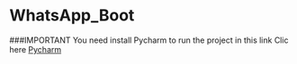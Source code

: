 # WhatsApp_Boot

###IMPORTANT
You need install Pycharm to run the project in this link
Clic here [Pycharm](https://www.jetbrains.com/es-es/pycharm/)

